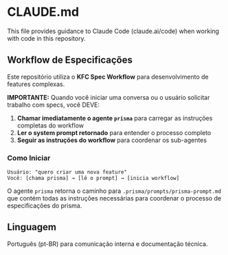 # CLAUDE.md

This file provides guidance to Claude Code (claude.ai/code) when working with code in this repository.

## Workflow de Especificações

Este repositório utiliza o **KFC Spec Workflow** para desenvolvimento de features complexas.

**IMPORTANTE:** Quando você iniciar uma conversa ou o usuário solicitar trabalho com specs, você DEVE:

1. **Chamar imediatamente o agente `prisma`** para carregar as instruções completas do workflow
2. **Ler o system prompt retornado** para entender o processo completo
3. **Seguir as instruções do workflow** para coordenar os sub-agentes

### Como Iniciar

```
Usuário: "quero criar uma nova feature"
Você: [chama prisma] → [lê o prompt] → [inicia workflow]
```

O agente `prisma` retorna o caminho para `.prisma/prompts/prisma-prompt.md` que contém todas as instruções necessárias para coordenar o processo de especificações do prisma.

## Linguagem

Português (pt-BR) para comunicação interna e documentação técnica.
